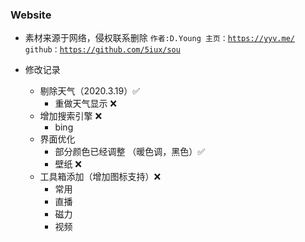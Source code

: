 ### Website


* 素材来源于网络，侵权联系删除
<code>作者:D.Young
主页：https://yyv.me/
github：https://github.com/5iux/sou</code>

* 修改记录
  * 剔除天气（2020.3.19）✅
    * 重做天气显示 ❌
  * 增加搜索引擎 ❌
    * bing
  * 界面优化
    * 部分颜色已经调整 （暖色调，黑色）✅
    * 壁纸 ❌
  * 工具箱添加（增加图标支持）❌
    * 常用
    * 直播
    * 磁力
    * 视频